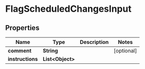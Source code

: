 

# FlagScheduledChangesInput


## Properties

Name | Type | Description | Notes
------------ | ------------- | ------------- | -------------
**comment** | **String** |  |  [optional]
**instructions** | **List&lt;Object&gt;** |  | 



